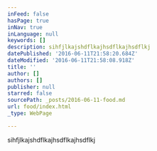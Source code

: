 ```yaml
---
inFeed: false
hasPage: true
inNav: true
inLanguage: null
keywords: []
description: sihfjlkajshdflkajhsdflkajhsdflkj
datePublished: '2016-06-11T21:58:20.684Z'
dateModified: '2016-06-11T21:58:08.918Z'
title: ''
author: []
authors: []
publisher: null
starred: false
sourcePath: _posts/2016-06-11-food.md
url: food/index.html
_type: WebPage

---
```

sihfjlkajshdflkajhsdflkajhsdflkj